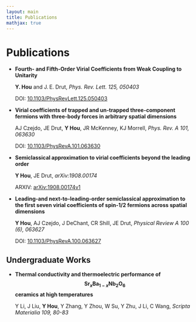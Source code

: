 ```yaml
---
layout: main
title: Publications
mathjax: true
---
```


# Publications

- **Fourth- and Fifth-Order Virial Coefficients from Weak Coupling to Unitarity**

  **Y. Hou** and J. E. Drut, *Phys. Rev. Lett. 125, 050403*
  
  DOI: [10.1103/PhysRevLett.125.050403](https://doi.org/10.1103/PhysRevLett.125.050403)

- **Virial coefficients of trapped and un-trapped three-component fermions with three-body forces in arbitrary spatial dimensions**

  AJ Czejdo, JE Drut, **Y Hou**, JR McKenney, KJ Morrell, *Phys. Rev. A 101, 063630*
  
  DOI: [10.1103/PhysRevA.101.063630](https://doi.org/10.1103/PhysRevA.101.063630)

- **Semiclassical approximation to virial coefficients beyond the leading order**

  **Y Hou**, JE Drut, *arXiv:1908.00174*
  
  ARXIV: [arXiv:1908.00174v1](http://arxiv.org/abs/1908.00174v1)

- **Leading-and next-to-leading-order semiclassical approximation to the first seven virial coefficients of spin-1/2 fermions across spatial dimensions**

  **Y Hou**, AJ Czejdo, J DeChant, CR Shill, JE Drut,   *Physical Review A 100 (6), 063627*
  
  DOI: [10.1103/PhysRevA.100.063627](https://doi.org/10.1103/PhysRevA.100.063627)

## Undergraduate Works

- **Thermal conductivity and thermoelectric performance of $$\mathrm{Sr}_x\mathrm{Ba}_{1-x}\mathrm{Nb}_2\mathrm{O}_6$$ ceramics at high temperatures**

  Y Li, J Liu, **Y Hou**, Y Zhang, Y Zhou, W Su, Y Zhu, J Li, C Wang, *Scripta Materialia 109, 80-83*
